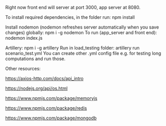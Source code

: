 Right now front end will server at port 3000, app server at 8080.

To install required dependencies, in the folder run:
    npm install


Install nodemon (nodemon refreshes server automatically when you save changes) globally: 
    npm i -g nodemon
To run (app_server and front end):
    nodemon index.js

Artillery:
    npm i -g artillery
Run in load_testing folder:
    artillery run scenario_test.yml
You can create other .yml config file e.g. for testing long computations and run those.


Other resources:

https://axios-http.com/docs/api_intro 

https://nodejs.org/api/os.html

https://www.npmjs.com/package/memoryjs

https://www.npmjs.com/package/redis 

https://www.npmjs.com/package/mongodb


